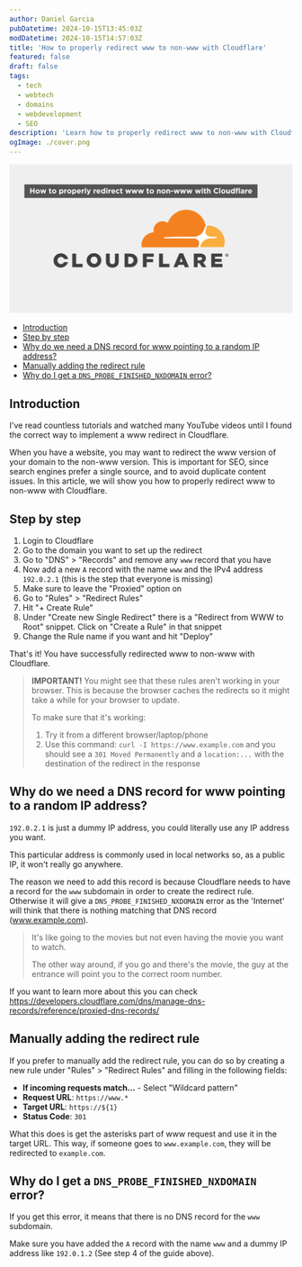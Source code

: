 ```yaml
---
author: Daniel Garcia
pubDatetime: 2024-10-15T13:45:03Z
modDatetime: 2024-10-15T14:57:03Z
title: 'How to properly redirect www to non-www with Cloudflare'
featured: false
draft: false
tags:
  - tech
  - webtech
  - domains
  - webdevelopment
  - SEO
description: 'Learn how to properly redirect www to non-www with Cloudflare'
ogImage: ./cover.png
---
```


![Cover](./cover.png)

- [Introduction](#introduction)
- [Step by step](#step-by-step)
- [Why do we need a DNS record for www pointing to a random IP address?](#why-do-we-need-a-dns-record-for-www-pointing-to-a-random-ip-address)
- [Manually adding the redirect rule](#manually-adding-the-redirect-rule)
- [Why do I get a `DNS_PROBE_FINISHED_NXDOMAIN` error?](#why-do-i-get-a-dns_probe_finished_nxdomain-error)

## Introduction

I've read countless tutorials and watched many YouTube videos until I found the correct way to implement a www redirect in Cloudflare.

When you have a website, you may want to redirect the www version of your domain to the non-www version. This is important for SEO, since search engines prefer a single source, and to avoid duplicate content issues. In this article, we will show you how to properly redirect www to non-www with Cloudflare.

## Step by step

1. Login to Cloudflare
2. Go to the domain you want to set up the redirect
3. Go to "DNS" > "Records" and remove any `www` record that you have
4. Now add a new `A` record with the name `www` and the IPv4 address `192.0.2.1` (this is the step that everyone is missing)
5. Make sure to leave the "Proxied" option on
6. Go to "Rules" > "Redirect Rules"
7. Hit "+ Create Rule"
8. Under "Create new Single Redirect" there is a "Redirect from WWW to Root" snippet. Click on "Create a Rule" in that snippet
9. Change the Rule name if you want and hit "Deploy"

That's it! You have successfully redirected www to non-www with Cloudflare.

> **IMPORTANT!** You might see that these rules aren't working in your browser. This is because the browser caches the redirects so it might take a while for your browser to update.
>
> To make sure that it's working:
>
> 1. Try it from a different browser/laptop/phone
> 2. Use this command: `curl -I https://www.example.com` and you should see a `301 Moved Permanently` and a `location:...` with the destination of the redirect in the response

## Why do we need a DNS record for www pointing to a random IP address?

`192.0.2.1` is just a dummy IP address, you could literally use any IP address you want.

This particular address is commonly used in local networks so, as a public IP, it won't really go anywhere.

The reason we need to add this record is because Cloudflare needs to have a record for the `www` subdomain in order to create the redirect rule. Otherwise it will give a `DNS_PROBE_FINISHED_NXDOMAIN` error as the 'Internet' will think that there is nothing matching that DNS record (www.example.com).

> It's like going to the movies but not even having the movie you want to watch.
>
> The other way around, if you go and there's the movie, the guy at the entrance will point you to the correct room number.

If you want to learn more about this you can check https://developers.cloudflare.com/dns/manage-dns-records/reference/proxied-dns-records/

## Manually adding the redirect rule

If you prefer to manually add the redirect rule, you can do so by creating a new rule under "Rules" > "Redirect Rules" and filling in the following fields:

- **If incoming requests match...** - Select "Wildcard pattern"
- **Request URL**: `https://www.*`
- **Target URL**: `https://${1}`
- **Status Code**: `301`

What this does is get the asterisks part of www request and use it in the target URL. This way, if someone goes to `www.example.com`, they will be redirected to `example.com`.

## Why do I get a `DNS_PROBE_FINISHED_NXDOMAIN` error?

If you get this error, it means that there is no DNS record for the `www` subdomain.

Make sure you have added the `A` record with the name `www` and a dummy IP address like `192.0.1.2` (See step 4 of the guide above).
